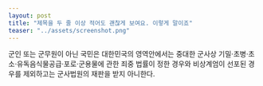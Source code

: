 ```yaml
---
layout: post
title: "제목을 두 줄 이상 적어도 괜찮게 보여요. 이렇게 말이죠"
teaser: "../assets/screenshot.png"
---
```


군인 또는 군무원이 아닌 국민은 대한민국의 영역안에서는 중대한 군사상 기밀·초병·초소·유독음식물공급·포로·군용물에 관한 죄중 법률이 정한 경우와 비상계엄이 선포된 경우를 제외하고는 군사법원의 재판을 받지 아니한다.
